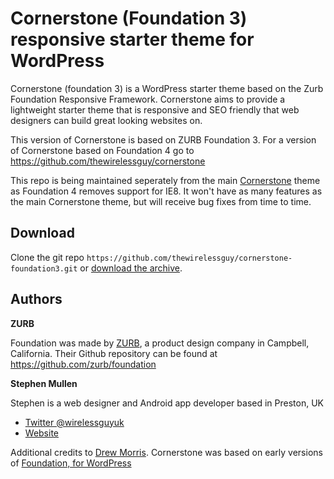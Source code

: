 # Cornerstone (Foundation 3) responsive starter theme for WordPress


Cornerstone (foundation 3) is a WordPress starter theme based on the Zurb Foundation Responsive Framework. Cornerstone aims to provide a lightweight starter theme that is responsive and SEO friendly that web designers can build great looking websites on.

This version of Cornerstone is based on ZURB Foundation 3. For a version of Cornerstone based on Foundation 4 go to https://github.com/thewirelessguy/cornerstone

This repo is being maintained seperately from the main [Cornerstone](https://github.com/thewirelessguy/cornerstone) theme as Foundation 4 removes support for IE8. It won't have as many features as the main Cornerstone theme, but will receive bug fixes from time to time.


## Download

Clone the git repo `https://github.com/thewirelessguy/cornerstone-foundation3.git` or [download the archive](https://github.com/thewirelessguy/cornerstone-foundation3/archive/master.zip). 

## Authors

**ZURB**

Foundation was made by [ZURB](http://foundation.zurb.com/), a product design company in Campbell, California. Their Github repository can be found at https://github.com/zurb/foundation

**Stephen Mullen**

Stephen is a web designer and Android app developer based in Preston, UK
+ [Twitter @wirelessguyuk](http://twitter.com/wirelessguyuk)
+ [Website](http://thewirelessguy.co.uk)

Additional credits to [Drew Morris](https://github.com/drewsymo). Cornerstone was based on early versions of [Foundation, for WordPress](https://github.com/drewsymo/Foundation)
